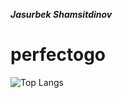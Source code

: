 ***Jasurbek Shamsitdinov*** <br>
# perfectogo
![Top Langs](https://github-readme-stats.vercel.app/api/top-langs/?username=perfectogo&hide=TeX&layout=compact&bg_color=0,73FA79,73FDFF,7A81FF&theme=graywhite&langs_count=10)
